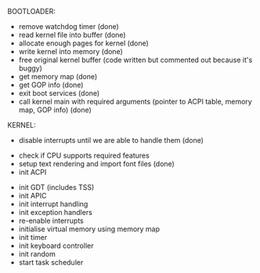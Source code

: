 BOOTLOADER:
* remove watchdog timer (done)
* read kernel file into buffer (done)
* allocate enough pages for kernel (done)
* write kernel into memory (done)
* free original kernel buffer (code written but commented out because it's buggy)
* get memory map (done)
* get GOP info (done)
* exit boot services (done)
* call kernel main with required arguments (pointer to ACPI table, memory map, GOP info) (done)

KERNEL:
* disable interrupts until we are able to handle them (done)
- check if CPU supports required features
- setup text rendering and import font files (done)
- init ACPI
* init GDT (includes TSS)
* init APIC
* init interrupt handling
* init exception handlers
* re-enable interrupts
* initialise virtual memory using memory map
* init timer
* init keyboard controller
* init random
* start task scheduler
